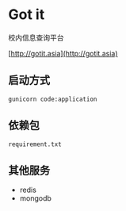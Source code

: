 Got it
=========
校内信息查询平台  

[http://gotit.asia](http://gotit.asia)

## 启动方式

    gunicorn code:application

## 依赖包

  `requirement.txt`


## 其他服务

  + redis
  + mongodb
